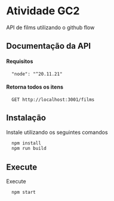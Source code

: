 
# Atividade GC2

API de films utilizando o github flow


## Documentação da API

#### Requisitos

```http
  "node": "^20.11.21"
```

#### Retorna todos os itens

```http
  GET http://localhost:3001/films
```



## Instalação

Instale utilizando os seguintes comandos

```bash
  npm install 
  npm run build
```

## Execute

Execute

```bash
  npm start 
```